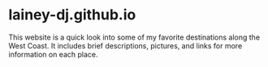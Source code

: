 # lainey-dj.github.io
This website is a quick look into some of my favorite destinations along the West Coast. It includes brief descriptions, pictures, and links for more information on each place. 
